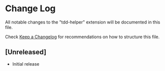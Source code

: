 # Change Log

All notable changes to the "tdd-helper" extension will be documented in this file.

Check [Keep a Changelog](http://keepachangelog.com/) for recommendations on how to structure this file.

## [Unreleased]

- Initial release